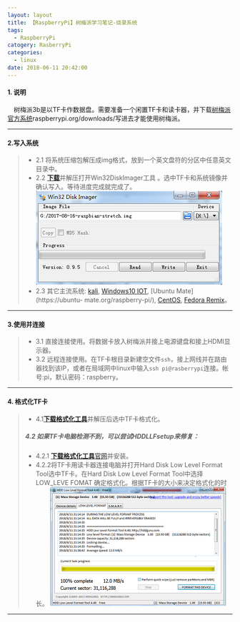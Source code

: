 ```yaml
---
layout: layout
title: 【RaspberryPi】树梅派学习笔记-烧录系统
tags:
  - RaspberryPi
catogery: RasberryPi
categories:
  - linux
date: 2018-06-11 20:42:00
---
```

#### 1. 说明
&emsp;树梅派3b是以TF卡作数据盘。需要准备一个闲置TF卡和读卡器，并下载[树梅派官方系统](https://www.raspberrypi.org/downloads/)raspberrypi.org/downloads/写进去才能使用树梅派。

------
<!--more-->

#### 2.写入系统
> - 2.1 将系统压缩包解压成img格式，放到一个英文盘符的分区中任意英文目录中。
> - 2.2 <a href="/library/download/other/20180611/Win32DiskImager-0.9.5-binary.zip" downloads="Win32DiskImager-0.9.5-binary.zip" >**下载**</a>并解压打开Win32DiskImager工具 。选中TF卡和系统镜像并确认写入。等待进度完成就完成了。
![Win32DiskImager](/uploads/20180611/2219.png)
> - 2.3 其它主流系统: 
    [kali](https://www.offensive-security.com/kali-linux-arm-images/),
    [Windows10 IOT](http://ms-iot.github.io/content/en-US/Downloads.htm),
    [Ubuntu Mate](https://ubuntu- mate.org/raspberry-pi/),
    [CentOS](http://mirror.centos.org/altarch/7/isos/armhfp/),
    [Fedora Remix](http://pidora.ca/)。

------

#### 3.使用并连接
> - 3.1 直接连接使用。将数据卡放入树梅派并接上电源键盘和接上HDMI显示器。
> - 3.2 远程连接使用。在TF卡根目录新建空文件`ssh`，接上网线并在路由器找到该IP，或者在局域网中linux中输入`ssh pi@rasberrypi`连接。帐号:pi，默认密码：raspberry。

------

#### 4. 格式化TF卡
> - 4.1<a href="/library/download/other/20180611/SD Formatter_存储卡彻底格式化.zip" download="SD Formatter_存储卡彻底格式化.zip">**下载格式化工具**</a>并解压后选中TF卡格式化。
> ##### 4.2 如果TF卡电脑检测不到，可以尝试HDDLLFsetup来修复：
> - 4.2.1 <a href="/library/download/other/20180611/HDDLLFsetup.4.40.exe" download="HDDLLFsetup.4.40.exe">**下载格式化工具**</a>[官网](http://hddguru.com/)并安装。
> - 4.2.2将TF卡用读卡器连接电脑并打开Hard Disk Low Level Format Tool选中TF卡。在Hard Disk Low Level Format Tool中选择LOW_LEVE FOMAT 确定格式化。根据TF卡的大小来决定格式化的时长。
![Hard Disk Low Level Format Tool](/uploads/20180611/2139.png)
> 

------

[^systems]: hello
